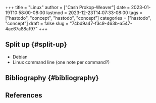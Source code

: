 +++
title = "Linux"
author = ["Cash Prokop-Weaver"]
date = 2023-01-19T10:58:00-08:00
lastmod = 2023-12-23T14:07:33-08:00
tags = ["hastodo", "concept", "hastodo", "concept"]
categories = ["hastodo", "concept"]
draft = false
slug = "74bd9a47-f3c9-463b-a547-4ae67a88af97"
+++

## Split up {#split-up}

-   Debian
-   Linux command line (one note per command?)


## Bibliography {#bibliography}

## References

<style>.csl-entry{text-indent: -1.5em; margin-left: 1.5em;}</style><div class="csl-bib-body">
</div>
